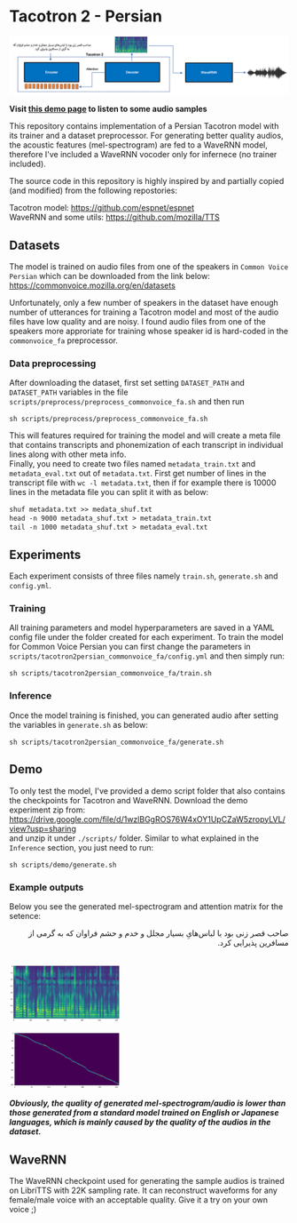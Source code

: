 # Tacotron 2 - Persian
<p align="center"><img src="assets/tacotron2persian.png" width="800"  />
</p>


<strong>Visit <a href="https://hamedhemati.github.io/Tacotron-2-Persian-Demo/">this demo page</a> to listen to some audio samples</strong>

This repository contains implementation of a Persian Tacotron model with its trainer and a dataset preprocessor. For generating better quality audios, the acoustic features (mel-spectrogram) are fed to a WaveRNN model, therefore I've included a WaveRNN vocoder only for infernece (no trainer included).

The source code in this repository is highly inspired by and partially copied (and modified) from the following repostories:<br>

Tacotron model: https://github.com/espnet/espnet <br>
WaveRNN and some utils: https://github.com/mozilla/TTS <br>


## Datasets
The model is trained on audio files from one of the speakers in `Common Voice Persian` which can be downloaded from the link below:
https://commonvoice.mozilla.org/en/datasets

Unfortunately, only a few number of speakers in the dataset have enough number of utterances for training a Tacotron model and most of the audio files have low quality and are noisy. I found audio files from one of the speakers more approriate for training whose speaker id is hard-coded in the `commonvoice_fa` preprocessor.

### Data preprocessing
After downloading the dataset, first set setting `DATASET_PATH` and `DATASET_PATH` variables in the file `scripts/preprocess/preprocess_commonvoice_fa.sh` and then run
```
sh scripts/preprocess/preprocess_commonvoice_fa.sh
```
This will features required for training the model and will create a meta file that contains transcripts and phonemization of each transcript in individual lines along with other meta info.<br>
Finally, you need to create two files named `metadata_train.txt` and `metadata_eval.txt` out of `metadata.txt`. First get number of lines in the transcript file with `wc -l metadata.txt`, then if for example there is 10000 lines in the metadata file you can split it with as below:<br>
```
shuf metadata.txt >> medata_shuf.txt
head -n 9000 metadata_shuf.txt > metadata_train.txt
tail -n 1000 metadata_shuf.txt > metadata_eval.txt
```

## Experiments
Each experiment consists of three files namely `train.sh`, `generate.sh` and `config.yml`.

### Training
All training parameters and model hyperparameters are saved in a YAML config file under the folder created for each experiment. To train the model for Common Voice Persian you can first change the parameters in `scripts/tacotron2persian_commonvoice_fa/config.yml` and then simply run:
```
sh scripts/tacotron2persian_commonvoice_fa/train.sh
```

### Inference
Once the model training is finished, you can generated audio after setting the variables in `generate.sh` as below:

```
sh scripts/tacotron2persian_commonvoice_fa/generate.sh
```

## Demo
To only test the model, I've provided a demo script folder that also contains the checkpoints for Tacotron and WaveRNN. Download the demo experiment zip from:<br>
https://drive.google.com/file/d/1wzlBGgROS76W4xOY1UpCZaW5zropyLVL/view?usp=sharing
<br>
and unzip it under `./scripts/` folder. Similar to what explained in the `Inference` section, you just need to run:
```
sh scripts/demo/generate.sh
```

### Example outputs
Below you see the generated mel-spectrogram and attention matrix for the setence:<br>

<div dir="rtl">
صاحب قصر زنی بود با لباس‌هایِ بسیار مجلل و خدم و حشم فراوان که به گرمی از مسافرین پذیرایی کرد.
</div>
<br>

<p align="left"><img src="assets/sample_mel.png" width="200"  />
</p>

<p align="left"><img src="assets/sample_attn.png" width="200"  />
</p>

***Obviously, the quality of generated mel-spectrogram/audio is lower than those generated from a standard model trained on English or Japanese languages, which is mainly caused by the quality of the audios in the dataset.***


## WaveRNN
The WaveRNN checkpoint used for generating the sample audios is trained on LibriTTS with 22K sampling rate. It can reconstruct waveforms for any female/male voice with an acceptable quality. Give it a try on your own voice ;)
